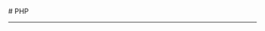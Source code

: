 ﻿﻿# PHP
<hr>
<a href="//https://github.com/itmo-it-group-305/andrey.elagin-php/tree/master/homework/1.12.01 (Високосный год, Светофор, Треугольник))</a><br>
